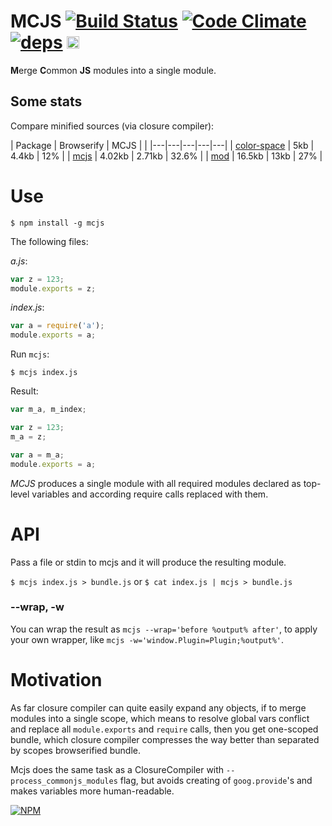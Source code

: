 # MCJS [![Build Status](https://travis-ci.org/dfcreative/mcjs.svg?branch=master)](https://travis-ci.org/dfcreative/mcjs) [![Code Climate](https://codeclimate.com/github/dfcreative/mcjs/badges/gpa.svg)](https://codeclimate.com/github/dfcreative/mcjs) [![deps](https://david-dm.org/dfcreative/mcjs.svg)](https://david-dm.org/dfcreative/mcjs) <a href="UNLICENSE"><img src="http://upload.wikimedia.org/wikipedia/commons/6/62/PD-icon.svg" width="20"/></a>

**M**erge **C**ommon **JS** modules into a single module.


## Some stats

Compare minified sources (via closure compiler):

| Package | Browserify | MCJS |  |
|---|---|---|---|---|
| [color-space](https://github.com/dfcreative/color-space) | 5kb | 4.4kb | 12% |
| [mcjs](https://github.com/dfcreative/color-space) | 4.02kb | 2.71kb | 32.6% |
| [mod](https://github.com/dfcreative/mod) | 16.5kb | 13kb | 27% |


# Use

`$ npm install -g mcjs`

The following files:

_a.js_:

```js
var z = 123;
module.exports = z;
```

_index.js_:
```js
var a = require('a');
module.exports = a;
```

Run `mcjs`:

`$ mcjs index.js`


Result:

```js
var m_a, m_index;

var z = 123;
m_a = z;

var a = m_a;
module.exports = a;
```

_MCJS_ produces a single module with all required modules declared as top-level variables and according require calls replaced with them.


# API

Pass a file or stdin to mcjs and it will produce the resulting module.

`$ mcjs index.js > bundle.js` or `$ cat index.js | mcjs > bundle.js`


### --wrap, -w

You can wrap the result as `mcjs --wrap='before %output% after'`, to apply your own wrapper, like `mcjs -w='window.Plugin=Plugin;%output%'`.



# Motivation

As far closure compiler can quite easily expand any objects, if to merge modules into a single scope, which means to resolve global vars conflict and replace all `module.exports` and `require` calls, then you get one-scoped bundle, which closure compiler compresses the way better than separated by scopes browserified bundle.

Mcjs does the same task as a ClosureCompiler with `--process_commonjs_modules` flag, but avoids creating of `goog.provide`'s and makes variables more human-readable.


[![NPM](https://nodei.co/npm/mcjs.png?downloads=true&downloadRank=true&stars=true)](https://nodei.co/npm/mcjs/)